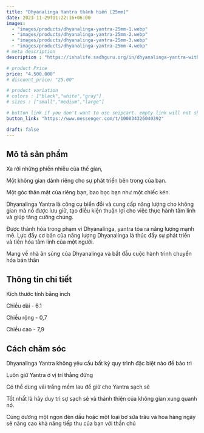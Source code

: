 ```yaml
---
title: "Dhyanalinga Yantra thánh hiến [25mm]"
date: 2023-11-29T11:22:16+06:00
images: 
  - "images/products/dhyanalinga-yantra-25mm-1.webp"
  - "images/products/dhyanalinga-yantra-25mm-2.webp"
  - "images/products/dhyanalinga-yantra-25mm-3.webp"
  - "images/products/dhyanalinga-yantra-25mm-4.webp"
# meta description
description : "https://ishalife.sadhguru.org/in/dhyanalinga-yantra-with-wooden-frame-25-mm-5514"

# product Price
price: "4.500.000"
# discount_price: "25.00"

# product variation
# colors : ["black","white","gray"]
# sizes : ["small","medium","large"]

# button link if you don't want to use snipcart. empty link will not show button
button_link: "https://www.messenger.com/t/100034326040392"

draft: false
---
```

<b><h2>Mô tả sản phẩm</h2></b>

Xa rời những phiền nhiễu của thế gian,

Một không gian dành riêng cho sự phát triển bên trong của bạn.

Một góc thân mật của riêng bạn, bao bọc bạn như một chiếc kén.

Dhyanalinga Yantra là công cụ biến đổi và cung cấp năng lượng cho không gian mà nó được lưu giữ, tạo điều kiện thuận lợi cho việc thực hành tâm linh và giúp tăng cường chúng.

Được thánh hóa trong phạm vi Dhyanalinga, yantra tỏa ra năng lượng mạnh mẽ. Lực đẩy cơ bản của năng lượng Dhyanalinga là thúc đẩy sự phát triển và tiến hóa tâm linh của một người.

Mang về nhà ân sủng của Dhyanalinga và bắt đầu cuộc hành trình chuyển hóa bản thân

<b><h2>Thông tin chi tiết</h2></b>

Kích thước tính bằng inch

Chiều dài - 6.1

Chiều rộng - 0,7

Chiều cao - 7,9

<b><h2>Cách chăm sóc</h2></b>

Dhyanalinga Yantra không yêu cầu bất kỳ quy trình đặc biệt nào để bảo trì

Luôn giữ Yantra ở vị trí thẳng đứng

Có thể dùng vải trắng mềm lau để giữ cho Yantra sạch sẽ

Tốt nhất là hãy duy trì sự sạch sẽ và thánh thiện của không gian xung quanh nó.

Cúng dường một ngọn đèn dầu hoặc một loại bơ sữa trâu và hoa hàng ngày sẽ nâng cao khả năng tiếp thu của bạn với thần chú
